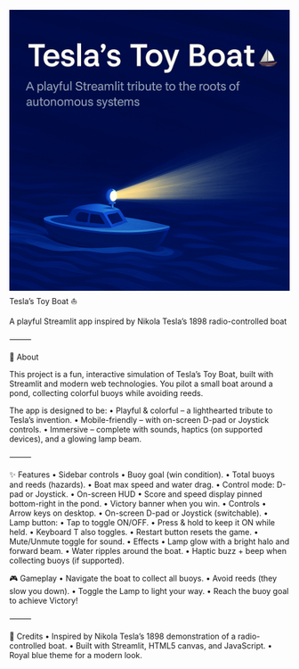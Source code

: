 ![Tesla’s Toy Boat](banner.png.PNG)
Tesla’s Toy Boat ⛵️

A playful Streamlit app inspired by Nikola Tesla’s 1898 radio-controlled boat

⸻

📖 About

This project is a fun, interactive simulation of Tesla’s Toy Boat, built with Streamlit and modern web technologies. You pilot a small boat around a pond, collecting colorful buoys while avoiding reeds.

The app is designed to be:
	•	Playful & colorful – a lighthearted tribute to Tesla’s invention.
	•	Mobile-friendly – with on-screen D-pad or Joystick controls.
	•	Immersive – complete with sounds, haptics (on supported devices), and a glowing lamp beam.

⸻

✨ Features
	•	Sidebar controls
	•	Buoy goal (win condition).
	•	Total buoys and reeds (hazards).
	•	Boat max speed and water drag.
	•	Control mode: D-pad or Joystick.
	•	On-screen HUD
	•	Score and speed display pinned bottom-right in the pond.
	•	Victory banner when you win.
	•	Controls
	•	Arrow keys on desktop.
	•	On-screen D-pad or Joystick (switchable).
	•	Lamp button:
	•	Tap to toggle ON/OFF.
	•	Press & hold to keep it ON while held.
	•	Keyboard T also toggles.
	•	Restart button resets the game.
	•	Mute/Unmute toggle for sound.
	•	Effects
	•	Lamp glow with a bright halo and forward beam.
	•	Water ripples around the boat.
	•	Haptic buzz + beep when collecting buoys (if supported).

🎮 Gameplay
	•	Navigate the boat to collect all buoys.
	•	Avoid reeds (they slow you down).
	•	Toggle the Lamp to light your way.
	•	Reach the buoy goal to achieve Victory!

⸻

📜 Credits
	•	Inspired by Nikola Tesla’s 1898 demonstration of a radio-controlled boat.
	•	Built with Streamlit, HTML5 canvas, and JavaScript.
	•	Royal blue theme for a modern look.
